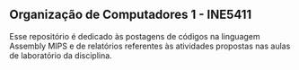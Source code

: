 ## Organização de Computadores 1 - INE5411

Esse repositório é dedicado às postagens de códigos na linguagem Assembly MIPS e de relatórios referentes às atividades propostas nas aulas de laboratório da disciplina.
